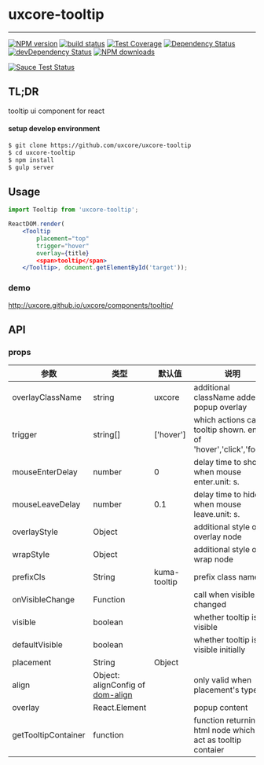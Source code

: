 # uxcore-tooltip

---

[![NPM version][npm-image]][npm-url]
[![build status][travis-image]][travis-url]
[![Test Coverage][coveralls-image]][coveralls-url]
[![Dependency Status][dep-image]][dep-url]
[![devDependency Status][devdep-image]][devdep-url] 
[![NPM downloads][downloads-image]][npm-url]

[![Sauce Test Status][sauce-image]][sauce-url]

[npm-image]: http://img.shields.io/npm/v/uxcore-tooltip.svg?style=flat-square
[npm-url]: http://npmjs.org/package/uxcore-tooltip
[travis-image]: https://img.shields.io/travis/uxcore/uxcore-tooltip.svg?style=flat-square
[travis-url]: https://travis-ci.org/uxcore/uxcore-tooltip
[coveralls-image]: https://img.shields.io/coveralls/uxcore/uxcore-tooltip.svg?style=flat-square
[coveralls-url]: https://coveralls.io/r/uxcore/uxcore-tooltip?branch=master
[dep-image]: http://img.shields.io/david/uxcore/uxcore-tooltip.svg?style=flat-square
[dep-url]: https://david-dm.org/uxcore/uxcore-tooltip
[devdep-image]: http://img.shields.io/david/dev/uxcore/uxcore-tooltip.svg?style=flat-square
[devdep-url]: https://david-dm.org/uxcore/uxcore-tooltip#info=devDependencies
[downloads-image]: https://img.shields.io/npm/dm/uxcore-tooltip.svg
[sauce-image]: https://saucelabs.com/browser-matrix/uxcore-tooltip.svg
[sauce-url]: https://saucelabs.com/u/uxcore-tooltip

## TL;DR

tooltip ui component for react

#### setup develop environment

```sh
$ git clone https://github.com/uxcore/uxcore-tooltip
$ cd uxcore-tooltip
$ npm install
$ gulp server
```

## Usage

```jsx
import Tooltip from 'uxcore-tooltip';

ReactDOM.render(
	<Tooltip
		placement="top"
		trigger="hover"
		overlay={title}
		<span>tooltip</span>
	</Tooltip>, document.getElementById('target'));
```

### demo
http://uxcore.github.io/uxcore/components/tooltip/

## API

### props

|参数|类型|默认值|说明|
|---|----|---|------|
|overlayClassName | string | uxcore | additional className added to popup overlay |
|trigger | string[] | ['hover'] | which actions cause tooltip shown. enum of 'hover','click','focus' |
|mouseEnterDelay | number | 0 | delay time to show when mouse enter.unit: s. |
|mouseLeaveDelay | number | 0.1 | delay time to hide when mouse leave.unit: s. |
|overlayStyle | Object |  | additional style of overlay node |
|wrapStyle | Object |  | additional style of wrap node |
|prefixCls | String | kuma-tooltip | prefix class name |
|onVisibleChange | Function |  | call when visible is changed |
|visible | boolean |  | whether tooltip is visible |
|defaultVisible | boolean |  | whether tooltip is visible initially |
|placement | String|Object |  | one of ['left','right','top','bottom', 'topLeft', 'topRight', 'bottomLeft', | 'bottomRight'] or alignConfig of [dom-align](https://github.com/yiminghe/dom-align)
|align | Object: alignConfig of [dom-align](https://github.com/yiminghe/dom-align) |  | only valid when placement's type | is String. value will be merged into placement's align config. note: can only accept offset and targetOffset
|overlay | React.Element |  | popup content |
|getTooltipContainer | function |  | function returning html node which will act as tooltip contaier |
